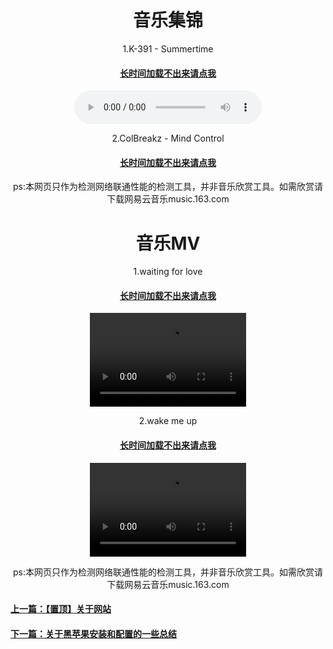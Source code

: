 <html>
<head>
</head>
<body>
      <div style="width:100%;margin:0 auto">
          <p><h1><center>音乐集锦</center></h1></p>    
          <p><a> <center>1.K-391 - Summertime </center></a></p>
          <p><h4><center><a href="https://windows7xiaogeng-bilibili.github.io/w7xg.github.io/K-391 - Summertime.mp3">长时间加载不出来请点我</a></center></H4></p>
      <center><audio src="K-391 - Summertime.mp3" controls="controls" type="audio/mpeg"></audio> </center>
<p><a> <center>2.ColBreakz - Mind Control </center></a></p>
      <p><h4><center><a href="https://windows7xiaogeng-bilibili.github.io/w7xg.github.io/ColBreakz - Mind Control.mp3">长时间加载不出来请点我</a></center></H4></p>
 <center><audio src="ColBreakz - Mind Control.mp3" type="audio/mpeg"></audio> </center>
<P><a> <center>ps:本网页只作为检测网络联通性能的检测工具，并非音乐欣赏工具。如需欣赏请下载网易云音乐music.163.com </center></a></p>
      <P><h1><center>音乐MV</center></h1></P>
      <P><a><center>1.waiting for love</center></a></P>
      <p><h4><center><a href="https://windows7xiaogeng-bilibili.github.io/w7xg.github.io/mv1.mp4">长时间加载不出来请点我</a></center></H4></p>
<P><center><video src="mv1.mp4" controls width="250" height="150"></video></center></P>
      <P><a><center>2.wake me up</center></a></P>
      <p><h4><center><a href="https://windows7xiaogeng-bilibili.github.io/w7xg.github.io/mv2.mp4">长时间加载不出来请点我</a></center></H4></p>
<P><center><video src="mv2.mp4" controls width="250" height="150"></video></center></P>
<P><a> <center>ps:本网页只作为检测网络联通性能的检测工具，并非音乐欣赏工具。如需欣赏请下载网易云音乐music.163.com </center></a></p>
       <p><h4><a href="0.html">上一篇：【置顶】关于网站</a></H4></p>
 <p><h4><a href="2.html">下一篇：关于黑苹果安装和配置的一些总结</a></H4></p>
      </div>
</body>
</html>

